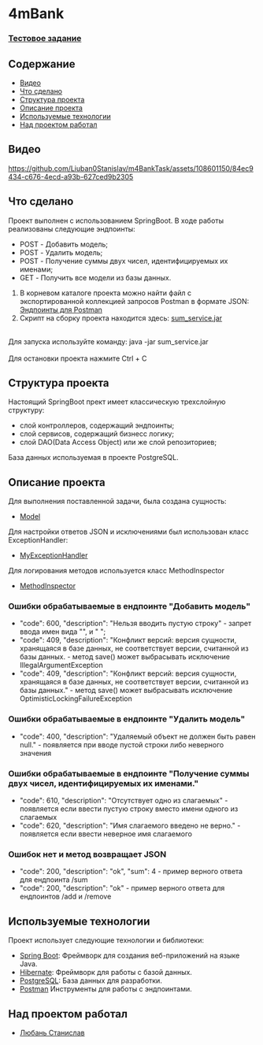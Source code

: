 # 4mBank

### [Тестовое задание](https://github.com/Liuban0Stanislav/m4BankTask/blob/master/task_java.txt)

## Содержание

- [Видео](#видео)
- [Что сделано](#что-сделано)
- [Структура проекта](#структура-проекта)
- [Описание проекта](#описание-проекта)
- [Используемые технологии](#используемые-технологии)
- [Над проектом работал](#над-проектом-работал)

## Видео

https://github.com/Liuban0Stanislav/m4BankTask/assets/108601150/84ec9434-c676-4ecd-a93b-627ced9b2305


## Что сделано
Проект выполнен с использованием SpringBoot.
В ходе работы реализованы следующие эндпоинты:

* POST - Добавить модель;
* POST - Удалить модель;
* POST - Получение суммы двух чисел, идентифицируемых их именами;
* GET - Получить все модели из базы данных.

1) В корневом каталоге проекта можно найти файл с экспортированной коллекцией запросов Postman в формате JSON: [Эндпоинты для Postman](https://github.com/Liuban0Stanislav/m4BankTask/blob/master/m4Bank.postman_collection.json)
2) Скрипт на сборку проекта находится здесь: [sum_service.jar](https://github.com/Liuban0Stanislav/m4BankTask/blob/master/build.gradle)

<br>Для запуска используйте команду: java -jar sum_service.jar</br>
<br>Для остановки проекта нажмите Ctrl + C</br>


## Структура проекта
Настоящий SpringBoot прект имеет классическую трехслойную структуру:
- слой контроллеров, содержащий эндпоинты;
- слой сервисов, содержащий бизнесс логику;
- слой DAO(Data Access Object) или же слой репозиториев;

База данных используемая в проекте PostgreSQL.

## Описание проекта
Для выполнения поставленной задачи, была создана сущность: 
* [Model](https://github.com/Liuban0Stanislav/m4BankTask/blob/master/src/main/java/com/lyuban/m4banktask/models/Model.java)

Для настройки ответов JSON и исключениями был использован класс ExceptionHandler:
* [MyExceptionHandler](https://github.com/Liuban0Stanislav/m4BankTask/blob/master/src/main/java/com/lyuban/m4banktask/servlets/MyExceptionHandler.java)

Для логирования методов используется класс MethodInspector
* [MethodInspector](https://github.com/Liuban0Stanislav/m4BankTask/blob/master/src/main/java/com/lyuban/m4banktask/servlets/MethodInspector.java)

### Ошибки обрабатываемые в ендпоинте "Добавить модель"
- "code": 600, "description": "Нельзя вводить пустую строку" - запрет ввода имен вида "", и "  ";
- "code": 409, "description": "Конфликт версий: версия сущности, хранящаяся в базе данных, не соответствует версии, считанной из базы данных. - метод
  save() может выбрасывать исключение IllegalArgumentException
- "code": 409, "description": "Конфликт версий: версия сущности, хранящаяся в базе данных, не соответствует версии, считанной из базы данных." - метод
  save() может выбрасывать исключение OptimisticLockingFailureException

### Ошибки обрабатываемые в ендпоинте "Удалить модель"
- "code": 400,
  "description": "Удаляемый объект не должен быть равен null." - появляется при вводе пустой строки либо неверного значения

### Ошибки обрабатываемые в ендпоинте "Получение суммы двух чисел, идентифицируемых их именами."
- "code": 610, "description": "Отсутствует одно из слагаемых" - появляется если ввести пустую строку вместо имени одного из слагаемых
- "code": 620, "description": "Имя слагаемого введено не верно." - появляется если ввести неверное имя слагаемого

### Ошибок нет и метод возвращает JSON
- "code": 200, "description": "ok", "sum": 4 - пример верного ответа для ендпоинта /sum
- "code": 200, "description": "ok" - пример верного ответа для ендпоинтов /add и /remove

## Используемые технологии
Проект использует следующие технологии и библиотеки:

- [Spring Boot](https://spring.io/projects/spring-boot): Фреймворк для создания веб-приложений на языке Java.
- [Hibernate](https://hibernate.org/): Фреймворк для работы с базой данных.
- [PostgreSQL](https://www.postgresql.org/): База данных для разработки.
- [Postman](https://www.postman.com/) Инструменты для работы с эндпоинтами.

## Над проектом работал
- [Любань Станислав](https://github.com/Liuban0Stanislav)
